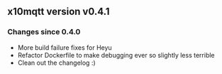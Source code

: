 ## x10mqtt version v0.4.1

### Changes since 0.4.0

- More build failure fixes for Heyu
- Refactor Dockerfile to make debugging ever so slightly less terrible
- Clean out the changelog :)

